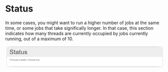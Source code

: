 # Status

In some cases, you might want to run a higher number of jobs at the same time, or some jobs that take significally longer. In that case, this section indicates how many threads are currently occupied by jobs currently running, out of a maximum of 10.

![](assets/status.png)